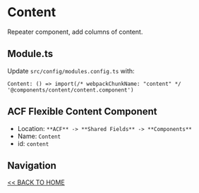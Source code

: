 # Content

Repeater component, add columns of content.

## Module.ts

Update `src/config/modules.config.ts` with:

`Content: () => import(/* webpackChunkName: "content" */ '@components/content/content.component')`

## ACF Flexible Content Component

- Location: `**ACF** -> **Shared Fields** -> **Components**`
- Name: `Content`
- id: `content`

## Navigation

[<< BACK TO HOME](../README.md)
